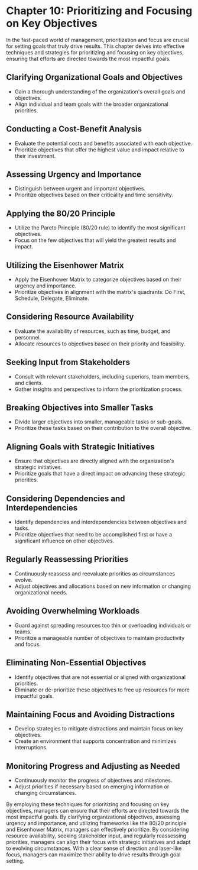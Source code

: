 Chapter 10: Prioritizing and Focusing on Key Objectives
=======================================================

In the fast-paced world of management, prioritization and focus are crucial for setting goals that truly drive results. This chapter delves into effective techniques and strategies for prioritizing and focusing on key objectives, ensuring that efforts are directed towards the most impactful goals.

**Clarifying Organizational Goals and Objectives**
--------------------------------------------------

* Gain a thorough understanding of the organization's overall goals and objectives.
* Align individual and team goals with the broader organizational priorities.

**Conducting a Cost-Benefit Analysis**
--------------------------------------

* Evaluate the potential costs and benefits associated with each objective.
* Prioritize objectives that offer the highest value and impact relative to their investment.

**Assessing Urgency and Importance**
------------------------------------

* Distinguish between urgent and important objectives.
* Prioritize objectives based on their criticality and time sensitivity.

**Applying the 80/20 Principle**
--------------------------------

* Utilize the Pareto Principle (80/20 rule) to identify the most significant objectives.
* Focus on the few objectives that will yield the greatest results and impact.

**Utilizing the Eisenhower Matrix**
-----------------------------------

* Apply the Eisenhower Matrix to categorize objectives based on their urgency and importance.
* Prioritize objectives in alignment with the matrix's quadrants: Do First, Schedule, Delegate, Eliminate.

**Considering Resource Availability**
-------------------------------------

* Evaluate the availability of resources, such as time, budget, and personnel.
* Allocate resources to objectives based on their priority and feasibility.

**Seeking Input from Stakeholders**
-----------------------------------

* Consult with relevant stakeholders, including superiors, team members, and clients.
* Gather insights and perspectives to inform the prioritization process.

**Breaking Objectives into Smaller Tasks**
------------------------------------------

* Divide larger objectives into smaller, manageable tasks or sub-goals.
* Prioritize these tasks based on their contribution to the overall objective.

**Aligning Goals with Strategic Initiatives**
---------------------------------------------

* Ensure that objectives are directly aligned with the organization's strategic initiatives.
* Prioritize goals that have a direct impact on advancing these strategic priorities.

**Considering Dependencies and Interdependencies**
--------------------------------------------------

* Identify dependencies and interdependencies between objectives and tasks.
* Prioritize objectives that need to be accomplished first or have a significant influence on other objectives.

**Regularly Reassessing Priorities**
------------------------------------

* Continuously reassess and reevaluate priorities as circumstances evolve.
* Adjust objectives and allocations based on new information or changing organizational needs.

**Avoiding Overwhelming Workloads**
-----------------------------------

* Guard against spreading resources too thin or overloading individuals or teams.
* Prioritize a manageable number of objectives to maintain productivity and focus.

**Eliminating Non-Essential Objectives**
----------------------------------------

* Identify objectives that are not essential or aligned with organizational priorities.
* Eliminate or de-prioritize these objectives to free up resources for more impactful goals.

**Maintaining Focus and Avoiding Distractions**
-----------------------------------------------

* Develop strategies to mitigate distractions and maintain focus on key objectives.
* Create an environment that supports concentration and minimizes interruptions.

**Monitoring Progress and Adjusting as Needed**
-----------------------------------------------

* Continuously monitor the progress of objectives and milestones.
* Adjust priorities if necessary based on emerging information or changing circumstances.

By employing these techniques for prioritizing and focusing on key objectives, managers can ensure that their efforts are directed towards the most impactful goals. By clarifying organizational objectives, assessing urgency and importance, and utilizing frameworks like the 80/20 principle and Eisenhower Matrix, managers can effectively prioritize. By considering resource availability, seeking stakeholder input, and regularly reassessing priorities, managers can align their focus with strategic initiatives and adapt to evolving circumstances. With a clear sense of direction and laser-like focus, managers can maximize their ability to drive results through goal setting.
